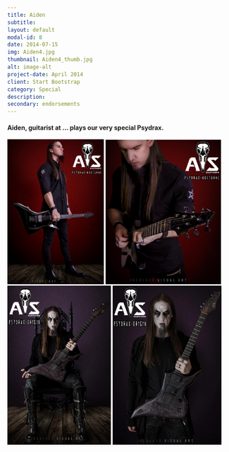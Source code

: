 ```yaml
---
title: Aiden
subtitle:  
layout: default
modal-id: 8
date: 2014-07-15
img: Aiden4.jpg
thumbnail: Aiden4_thumb.jpg
alt: image-alt
project-date: April 2014
client: Start Bootstrap
category: Special
description:
secondary: endorsements
---
```


<!-- html sytax to include image and adjust size ... -->

#### Aiden, guitarist at ... plays our very special Psydrax.

<img src="img/endorse/Aiden/Aiden1.jpg" alt="Drawing" style="width: 43.4%;"/>
<img src="img/endorse/Aiden/Aiden2.jpg" alt="Drawing" style="width: 52%;"/>
<img src="img/endorse/Aiden/Aiden3.jpg" alt="Drawing" style="width: 46.7%;"/>
<img src="img/endorse/Aiden/Aiden4.jpg" alt="Drawing" style="width: 49%;"/>
